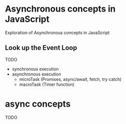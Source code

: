 # Asynchronous concepts in JavaScript
Exploration of Asynchronous concepts in JavaScript

## Look up the Event Loop
TODO
  - synchronous execution
  - asynchronous execution
    - microTask (Promises, async/await, fetch, try catch)
    - macroTask (Timer function)

# async concepts
TODO
